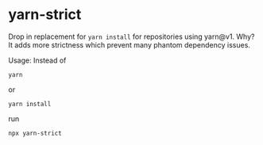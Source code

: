 # yarn-strict

Drop in replacement for `yarn install` for repositories using yarn@v1.
Why? It adds more strictness which prevent many phantom dependency issues.

Usage:
Instead of

```
yarn
```

or

```
yarn install
```

run

```
npx yarn-strict
```
